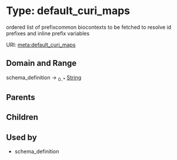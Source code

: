 
# Type: default_curi_maps


ordered list of prefixcommon biocontexts to be fetched to resolve id prefixes and inline prefix variables

URI: [meta:default_curi_maps](https://w3id.org/biolink/biolinkml/meta/default_curi_maps)


## Domain and Range

schema_definition ->  <sub>0..*</sub> [String](types/String.md)

## Parents


## Children


## Used by

 * schema_definition
